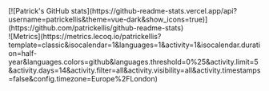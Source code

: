 <div style="display:block;">
[![Patrick's GitHub stats](https://github-readme-stats.vercel.app/api?username=patrickellis&theme=vue-dark&show_icons=true)](https://github.com/patrickellis/github-readme-stats)
  </div>
![Metrics](https://metrics.lecoq.io/patrickellis?template=classic&isocalendar=1&languages=1&activity=1&isocalendar.duration=half-year&languages.colors=github&languages.threshold=0%25&activity.limit=5&activity.days=14&activity.filter=all&activity.visibility=all&activity.timestamps=false&config.timezone=Europe%2FLondon)
